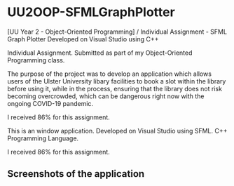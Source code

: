 # UU2OOP-SFMLGraphPlotter
[UU Year 2 - Object-Oriented Programming] / Individual Assignment - SFML Graph Plotter Developed on Visual Studio using C++

Individual Assignment. Submitted as part of my Object-Oriented Programming class.

The purpose of the project was to develop an application which allows users of the Ulster University libary facilities to book a slot within the library before using it, while in the process, ensuring that the library does not risk becoming overcrowded, which can be dangerous right now with the ongoing COVID-19 pandemic.

I received 86% for this assignment.

This is an window application.
Developed on Visual Studio using SFML.
C++ Programming Language.

I received 86% for this assignment.

## Screenshots of the application







